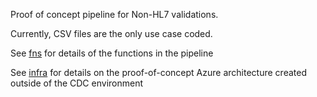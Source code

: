 Proof of concept pipeline for Non-HL7 validations.

Currently, CSV files are the only use case coded.

See [fns](fns) for details of the functions in the pipeline

See [infra](infra) for details on the proof-of-concept Azure architecture created outside of the CDC environment
